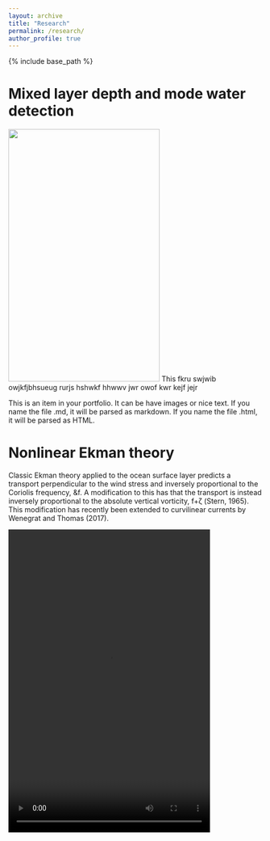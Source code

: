 ```yaml
---
layout: archive
title: "Research"
permalink: /research/
author_profile: true
---
```


{% include base_path %}

Mixed layer depth and mode water detection
======

<img src="http://yanxu-chen.github.io/images/example_profiles.png" width="300" height="500"> This fkru swjwib owjkfjbhsueug rurjs hshwkf hhwwv jwr owof kwr kejf jejr


This is an item in your portfolio. It can be have images or nice text. If you name the file .md, it will be parsed as markdown. If you name the file .html, it will be parsed as HTML. 



Nonlinear Ekman theory
======
Classic Ekman theory applied to the ocean surface layer predicts a transport perpendicular to the wind stress and inversely proportional to the Coriolis frequency, &f. A modification to this has that the transport is instead inversely proportional to the absolute vertical vorticity, f+ζ (Stern, 1965). This modification has recently been extended to curvilinear currents by Wenegrat and Thomas (2017).

<video controls width="400" height="600">
    <source src="https://github.com/yanxu-chen/yanxu-chen.github.io/raw/master/media/Ekman.mp4" type="video/mp4">
    <p>Your browser doesn't support HTML5 video. Here is a <a href="Ekman.mp4">link to the video</a> instead.</p> 
</video>

  
